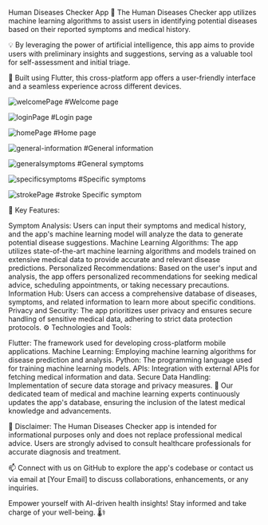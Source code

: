 Human Diseases Checker App
🏥 The Human Diseases Checker app utilizes machine learning algorithms to assist users in identifying potential diseases based on their reported symptoms and medical history.

💡 By leveraging the power of artificial intelligence, this app aims to provide users with preliminary insights and suggestions, serving as a valuable tool for self-assessment and initial triage.

📱 Built using Flutter, this cross-platform app offers a user-friendly interface and a seamless experience across different devices.

![welcomePage](https://github.com/Islam-Elsherif/Check-Your-Self/assets/120138380/02e40a19-5949-4fdb-a464-803b8fa430a8)
#Welcome page

![loginPage](https://github.com/Islam-Elsherif/Check-Your-Self/assets/120138380/3f1f6cbc-e755-4398-8a12-942e9aea0278)
#Login page

![homePage](https://github.com/Islam-Elsherif/Check-Your-Self/assets/120138380/3e4c2cd1-5329-4900-852a-2df24d503a26)
#Home page

![general-information](https://github.com/Islam-Elsherif/Check-Your-Self/assets/120138380/f77203c1-95e5-4ece-8171-67b5a9c2fc59)
#General information

![generalsymptoms ](https://github.com/Islam-Elsherif/Check-Your-Self/assets/120138380/3d70979e-a756-4bd8-8588-a8c3e7f6159d)
#General symptoms

![specificsymptoms ](https://github.com/Islam-Elsherif/Check-Your-Self/assets/120138380/4bffbed7-4deb-459c-8c27-b73ace08afd9)
#Specific symptoms 

![strokePage](https://github.com/Islam-Elsherif/Check-Your-Self/assets/120138380/086bc447-bb13-4d6c-bde0-0adb5d688db9)
#stroke Specific symptom 


🔬 Key Features:

Symptom Analysis: Users can input their symptoms and medical history, and the app's machine learning model will analyze the data to generate potential disease suggestions.
Machine Learning Algorithms: The app utilizes state-of-the-art machine learning algorithms and models trained on extensive medical data to provide accurate and relevant disease predictions.
Personalized Recommendations: Based on the user's input and analysis, the app offers personalized recommendations for seeking medical advice, scheduling appointments, or taking necessary precautions.
Information Hub: Users can access a comprehensive database of diseases, symptoms, and related information to learn more about specific conditions.
Privacy and Security: The app prioritizes user privacy and ensures secure handling of sensitive medical data, adhering to strict data protection protocols.
⚙️ Technologies and Tools:

Flutter: The framework used for developing cross-platform mobile applications.
Machine Learning: Employing machine learning algorithms for disease prediction and analysis.
Python: The programming language used for training machine learning models.
APIs: Integration with external APIs for fetching medical information and data.
Secure Data Handling: Implementation of secure data storage and privacy measures.
👥 Our dedicated team of medical and machine learning experts continuously updates the app's database, ensuring the inclusion of the latest medical knowledge and advancements.

🌟 Disclaimer: The Human Diseases Checker app is intended for informational purposes only and does not replace professional medical advice. Users are strongly advised to consult healthcare professionals for accurate diagnosis and treatment.

📫 Connect with us on GitHub to explore the app's codebase or contact us via email at [Your Email] to discuss collaborations, enhancements, or any inquiries.

Empower yourself with AI-driven health insights! Stay informed and take charge of your well-being. 🌡️⚕️
